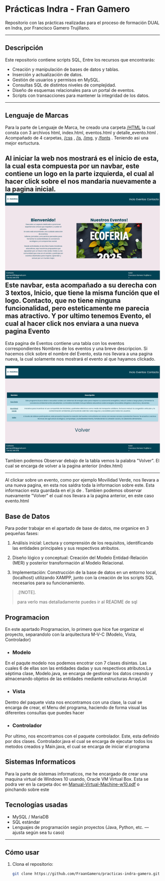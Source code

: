 # Prácticas Indra - Fran Gamero

Repositorio con las prácticas realizadas para el proceso de formación DUAL en Indra, por Francisco Gamero Trujillano.

---

## Descripción

Este repositorio contiene scripts SQL, 
Entre los recursos que encontrarás:

- Creación y manipulación de bases de datos y tablas.
- Inserción y actualización de datos.
- Gestión de usuarios y permisos en MySQL.
- Consultas SQL de distintos niveles de complejidad.
- Diseño de esquemas relacionales para un portal de eventos.
- Scripts con transacciones para mantener la integridad de los datos.

---

## Lenguaje de Marcas

Para la parte de Lenguaje de Marca, he creado una carpeta [/HTML](html) la cual consta con 3 archivos html, index.html, eventos.html y detalle_evento.html . Acompañado de 4 carpetas, [/css](html/css) , [/js](html/js), [/img](html/img), y [/fonts](html/fonts) . Teniendo asi una mejor esrtuctura.

Al iniciar la web nos mostrará es el inicio de esta, la cual esta compuesta por un navbar, este contiene un logo en la parte izquierda, el cual al hacer click sobre el nos mandaria nuevamente a la pagina inicial.
![foto index](img/image.png)
Este navbar, esta acompañado a su derecha con 3 textos, Inicio, que tiene la misma función que el logo. Contacto, que no tiene ninguna funcionalidad, pero esteticamente me parecia mas atractivo. Y por ultimo tenemos Evento, el cual al hacer click nos enviara a una nueva pagina Evento
---

Esta pagina de Eventos contiene una tabla con los eventos correspondientes Nombres de los eventos y una breve descripcion.  Si hacemos click sobre el nombre del Evento, esta nos llevara a una pagina nueva, la cual solamente nos mostrará el evento al que hayamos clickado.


![foto eventos](img/image2.png)

Tambien podemos Observar debajo de la tabla vemos la palabra "Volver". El cual se encarga de volver a la pagina anterior (index.html) 

---

Al clickar sobre un evento, como por ejemplo Movilidad Verde, nos llevara a una nueva pagina, en esta nos saldra toda la informacion sobre este. Esta informacion esta guardada en el js de . Tambien podemos observar nuevamente "Volver" el cual nos llevara a la pagina anterior, en este caso evento.html

## Base de Datos

Para poder trabajar en el apartado de base de datos, me organice en 3 pequeñas fases:

1) Análisis inicial: Lectura y comprensión de los requisitos, identificando las entidades principales y sus respectivos atributos.

2) Diseño lógico y conceptual: Creación del Modelo Entidad-Relación (MER) y posterior transformación al Modelo Relacional.

3) Implementación: Construcción de la base de datos en un entorno local,(localhost) utilizando XAMPP, junto con la creación de los scripts SQL necesarios para su funcionamiento.

> .[!NOTE]. 
>
> para verlo mas detalladamente puedes ir al README de sql




## Programacion

En este apartado Programacion, lo primero que hice fue organizar el proyecto, separandolo con la arquitectura M-V-C (Modelo, Vista, Controlador) 

- ### Modelo
En el paqute modelo nos podemos encotrar con 7 clases disintas. Las cuales 6 de ellas son las entidades dadas y sus respectivos atributos.La séptima clase, Modelo.java, se encarga de gestionar los datos creando y almacenando objetos de las entidades mediante estructuras ArrayList

- ### Vista

Dentro del paquete vista nos encontramos con una clase, la cual se encarga de crear, el Menu del programa, haciendo de forma visual las diferentes consultas que puedes hacer

- ### Controlador

Por ultimo, nos encontramos con el paquete controlador. Este, esta definido por dos clases. Controlador.java el cual se encarga de ejecutar todos los metodos creados y Main.java, el cual se encarga de iniciar el programa


## Sistemas Informaticos

Para la parte de sistemas informaticos, me he encargado de crear una maquina virtual de Windows 10 usando, Oracle VM Virtual Box. Esta se podra ver en la carpeta doc en [Manual-Virtual-Machine-w10.pdf](doc/Manual-Virtual-Machine-w10.pdf) o pinchando sobre este



 




## Tecnologías usadas

- MySQL / MariaDB
- SQL estándar
- Lenguajes de programación según proyectos (Java, Python, etc. — ajusta según sea tu caso)

---

## Cómo usar

1. Clona el repositorio:

   ```bash
   git clone https://github.com/FraanGamero/practicas-indra-gamero.git
